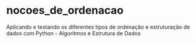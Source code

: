 # nocoes_de_ordenacao
Aplicando e testando os diferentes tipos de ordenação e estruturação de dados com Python - Algoritmos e Estrutura de Dados
